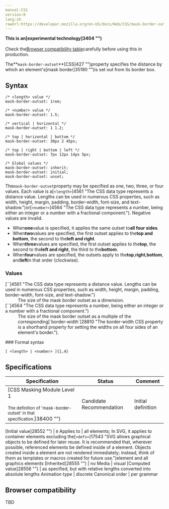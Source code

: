 ```yaml
---
manual:CSS
version:0
lang:zh
rawUrl:https://developer.mozilla.org/en-US/docs/Web/CSS/mask-border-outset
---
```






**This is an[experimental technology]3404 "")**<br></br>Check the[Browser compatibility table](%35194#Browser_compatibility "")carefully before using this in production.





The**`mask-border-outset`**[CSS]427 "")property specifies the distance by which an element&#39;s[mask border]35190 "")is set out from its border box.


## Syntax<a name="Syntax"></a>

```
/* <length> value */
mask-border-outset: 1rem;

/* <number> value */
mask-border-outset: 1.5;

/* vertical | horizontal */
mask-border-outset: 1 1.2;

/* top | horizontal | bottom */
mask-border-outset: 30px 2 45px;

/* top | right | bottom | left */
mask-border-outset: 7px 12px 14px 5px;

/* Global values */
mask-border-outset: inherit;
mask-border-outset: initial;
mask-border-outset: unset;
```


The`mask-border-outset`property may be specified as one, two, three, or four values. Each value is a[`<length>`]4561 "The <length> CSS data type represents a distance value. Lengths can be used in numerous CSS properties, such as width, height, margin, padding, border-width, font-size, and text-shadow.")or[`<number>`]4564 "The <number> CSS data type represents a number, being either an integer or a number with a fractional component."). Negative values are invalid.


* When**one**value is specified, it applies the same outset to**all four sides**.
* When**two**values are specified, the first outset applies to the**top and bottom**, the second to the**left and right**.
* When**three**values are specified, the first outset applies to the**top**, the second to the**left and right**, the third to the**bottom**.
* When**four**values are specified, the outsets apply to the**top**,**right**,**bottom**, and**left**in that order (clockwise).

### Values<a name="Values"></a>
<dl><dt id=''>[`<length>`]4561 "The <length> CSS data type represents a distance value. Lengths can be used in numerous CSS properties, such as width, height, margin, padding, border-width, font-size, and text-shadow.")</dt><dd>The size of the mask border outset as a dimension.</dd><dt id=''>[`<number>`]4564 "The <number> CSS data type represents a number, being either an integer or a number with a fractional component.")</dt><dd>The size of the mask border outset as a multiple of the corresponding[`border-width`]28810 "The border-width CSS property is a shorthand property for setting the widths on all four sides of an element's border.").</dd></dl>
### Formal syntax<a name="Formal_syntax"></a>

```
[ <length> | <number> ]{1,4}
```

## Specifications<a name="Specifications"></a>

Specification | Status | Comment 
 ---  |  ---  |  ---  | 
[CSS Masking Module Level 1<br></br><small>The definition of &#39;mask-border-outset&#39; in that specification.</small>]38400 "") | Candidate Recommendation | Initial definition 


[Initial value]28552 "") | `0` 
Applies to | all elements; In SVG, it applies to container elements excluding the[`<defs>`]17543 "SVG allows graphical objects to be defined for later reuse. It is recommended that, wherever possible, referenced elements be defined inside of a <defs> element. Objects created inside a <defs> element are not rendered immediately; instead, think of them as templates or macros created for future use.")element and all graphics elements 
[Inherited]28555 "") | no 
Media | visual 
[Computed value]28556 "") | as specified, but with relative lengths converted into absolute lengths 
Animation type | discrete 
Canonical order | per grammar 



## Browser compatibility<a name="Browser_compatibility"></a>


TBD




